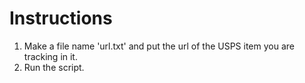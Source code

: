 # Instructions
1. Make a file name 'url.txt' and put the url of the USPS item you are tracking in it.
2. Run the script.
